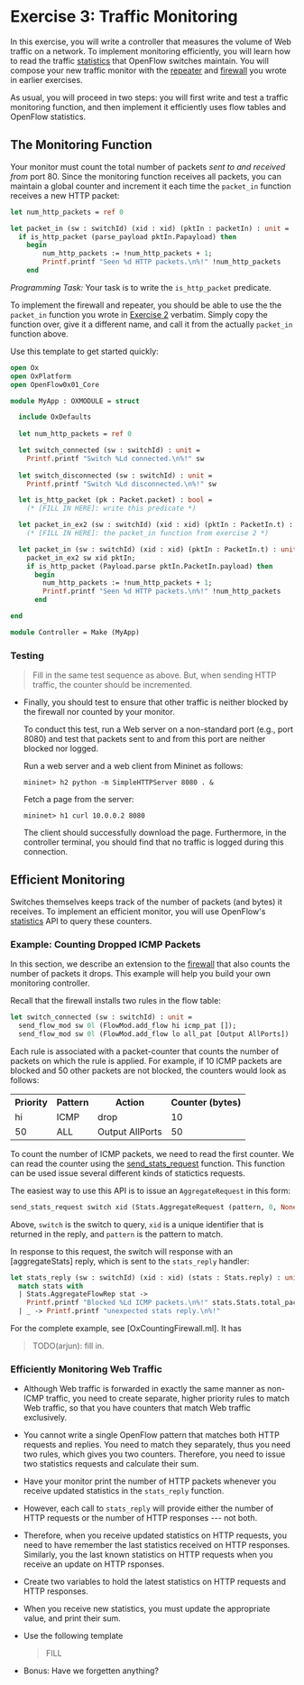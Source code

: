 Exercise 3: Traffic Monitoring
==============================

In this exercise, you will write a controller that measures the volume
of Web traffic on a network. To implement monitoring efficiently, you
will learn how to read the traffic [statistics] that OpenFlow switches
maintain. You will compose your new traffic monitor with the
[repeater] and [firewall] you wrote in earlier exercises.

As usual, you will proceed in two steps: you will first write and test
a traffic monitoring function, and then implement it efficiently uses
flow tables and OpenFlow statistics.

## The Monitoring Function

Your monitor must count the total number of packets _sent to and
received from_ port 80. Since the monitoring function receives all
packets, you can maintain a global counter and increment it each time
the `packet_in` function receives a new HTTP packet:

```ocaml
let num_http_packets = ref 0

let packet_in (sw : switchId) (xid : xid) (pktIn : packetIn) : unit =
  if is_http_packet (parse_payload pktIn.Papayload) then
    begin
        num_http_packets := !num_http_packets + 1;
        Printf.printf "Seen %d HTTP packets.\n%!" !num_http_packets
    end
```

*Programming Task:* Your task is to write the `is_http_packet` predicate.


To implement the firewall and repeater, you should be able to use the
the `packet_in` function you wrote in [Exercise 2][firewall] verbatim. Simply
copy the function over, give it a different name, and call it from the actually
`packet_in` function above.

Use this template to get started quickly:

```ocaml
open Ox
open OxPlatform
open OpenFlow0x01_Core

module MyApp : OXMODULE = struct

  include OxDefaults
  
  let num_http_packets = ref 0

  let switch_connected (sw : switchId) : unit = 
    Printf.printf "Switch %Ld connected.\n%!" sw
      
  let switch_disconnected (sw : switchId) : unit =
    Printf.printf "Switch %Ld disconnected.\n%!" sw

  let is_http_packet (pk : Packet.packet) : bool = 
    (* [FILL IN HERE]: write this predicate *)

  let packet_in_ex2 (sw : switchId) (xid : xid) (pktIn : PacketIn.t) : unit =
    (* [FILL IN HERE]: the packet_in function from exercise 2 *)

  let packet_in (sw : switchId) (xid : xid) (pktIn : PacketIn.t) : unit =
    packet_in_ex2 sw xid pktIn;
    if is_http_packet (Payload.parse pktIn.PacketIn.payload) then
      begin
        num_http_packets := !num_http_packets + 1;
        Printf.printf "Seen %d HTTP packets.\n%!" !num_http_packets
      end

end

module Controller = Make (MyApp)
```

### Testing

> Fill in the same test sequence as above. But, when sending HTTP
> traffic, the counter should be incremented.

- Finally, you should test to ensure that other traffic is neither
  blocked by the firewall nor counted by your monitor.

  To conduct this test, run a Web server on a non-standard port (e.g.,
  port 8080) and test that packets sent to and from this port are
  neither blocked nor logged.

  Run a web server and a web client from Mininet as follows:

  ```
  mininet> h2 python -m SimpleHTTPServer 8080 . &
  ```

  Fetch a page from the server:
  ```
  mininet> h1 curl 10.0.0.2 8080
  ```

  The client should successfully download the page. Furthermore, in the
  controller terminal, you should find that no traffic is logged during
  this connection.

## Efficient Monitoring

Switches themselves keeps track of the number of packets (and bytes)
it receives.  To implement an efficient monitor, you will use
OpenFlow's [statistics] API to query these counters.

### Example: Counting Dropped ICMP Packets

In this section, we describe an extension to the [firewall] that also counts
the number of packets it drops. This example will help you build your own
monitoring controller.

Recall that the firewall installs two rules in the flow table:

```ocaml
let switch_connected (sw : switchId) : unit =
  send_flow_mod sw 0l (FlowMod.add_flow hi icmp_pat []);
  send_flow_mod sw 0l (FlowMod.add_flow lo all_pat [Output AllPorts])
```

Each rule is associated with a packet-counter that counts the number of packets
on which the rule is applied. For example, if 10 ICMP packets are blocked and
50 other packets are not blocked, the counters would look as follows:

<table>
<tr>
  <th>Priority</th> <th>Pattern</th> <th>Action</th> <th>Counter (bytes)</th>
</tr>
<tr>
  <td>hi</td><td>ICMP</td><td>drop</td><td>10</td>
</tr>
  <td>50</td><td>ALL</td><td>Output AllPorts</td><td>50</td>
</tr>
</table>

To count the number of ICMP packets, we need to read the first counter. We can
read the counter using the [send_stats_request] function. This function
can be used issue several different kinds of statictics requests.

The easiest way to use this API is to issue an `AggregateRequest` in this form:

```ocaml
send_stats_request switch xid (Stats.AggregateRequest (pattern, 0, None))
```
Above, `switch` is the switch to query, `xid` is a unique identifier that is
returned in the reply, and `pattern` is the pattern to match.

In response to this request, the switch will response with an
[aggregateStats] reply, which is sent to the `stats_reply` handler:

```ocaml
let stats_reply (sw : switchId) (xid : xid) (stats : Stats.reply) : unit =
  match stats with
  | Stats.AggregateFlowRep stat ->
    Printf.printf "Blocked %Ld ICMP packets.\n%!" stats.Stats.total_packet_count
  | _ -> Printf.printf "unexpected stats reply.\n%!"
```

For the complete example, see [OxCountingFirewall.ml]. It has 

> TODO(arjun): fill in.

### Efficiently Monitoring Web Traffic

- Although Web traffic is forwarded in exactly the same manner as non-ICMP
  traffic, you need to create separate, higher priority rules to match Web
  traffic, so that you have counters that match Web traffic exclusively.

- You cannot write a single OpenFlow pattern that matches both HTTP
  requests and replies. You need to match they separately, thus you need two
  rules, which gives you two counters. Therefore, you need to issue two statistics
  requests and calculate their sum.

- Have your monitor print the number of HTTP packets whenever you receive
  updated statistics in the `stats_reply` function.

- However, each call to `stats_reply` will provide either the number of HTTP
  requests or the number of HTTP responses --- not both.

- Therefore, when you receive updated statistics on HTTP requests, you
  need to have remember the last statistics received on HTTP
  responses. Similarly, you the last known statistics on HTTP requests
  when you receive an update on HTTP rsponses.

- Create two variables to hold the latest statistics on HTTP requests
  and HTTP responses.

- When you receive new statistics, you must update the appropriate value,
  and print their sum.

- Use the following template

  > FILL

- Bonus: Have we forgetten anything?



[repeater]: [./02-OxRepeater.md]

[firewall]: [./03-OxFirewall.md]

[statistics]: [http://frenetic-lang.github.io/frenetic/docs/OpenFlow0x01_Stats.html]

[send_stats_request]: [http://frenetic-lang.github.io/frenetic/docs/OOx.OxPlatform.html#VALsend_stats_request]
